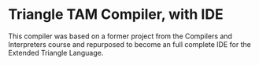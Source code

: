 
# Triangle TAM Compiler, with IDE

This compiler was based on a former project from the Compilers and Interpreters
course and repurposed to become an full complete IDE for the Extended Triangle
Language.
